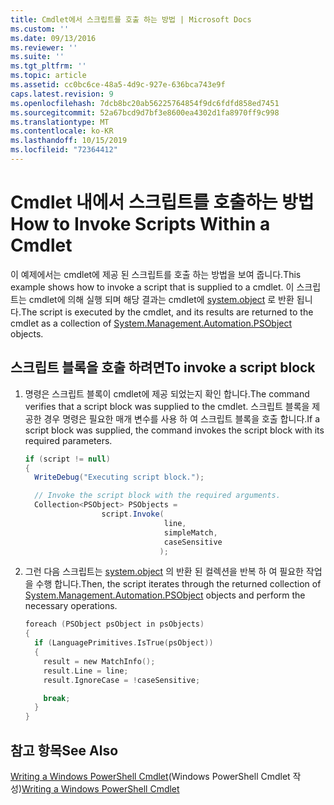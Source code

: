```yaml
---
title: Cmdlet에서 스크립트를 호출 하는 방법 | Microsoft Docs
ms.custom: ''
ms.date: 09/13/2016
ms.reviewer: ''
ms.suite: ''
ms.tgt_pltfrm: ''
ms.topic: article
ms.assetid: cc0bc6ce-48a5-4d9c-927e-636bca743e9f
caps.latest.revision: 9
ms.openlocfilehash: 7dcb8bc20ab56225764854f9dc6fdfd858ed7451
ms.sourcegitcommit: 52a67bcd9d7bf3e8600ea4302d1fa8970ff9c998
ms.translationtype: MT
ms.contentlocale: ko-KR
ms.lasthandoff: 10/15/2019
ms.locfileid: "72364412"
---
```

# <a name="how-to-invoke-scripts-within-a-cmdlet"></a><span data-ttu-id="29978-102">Cmdlet 내에서 스크립트를 호출하는 방법</span><span class="sxs-lookup"><span data-stu-id="29978-102">How to Invoke Scripts Within a Cmdlet</span></span>

<span data-ttu-id="29978-103">이 예제에서는 cmdlet에 제공 된 스크립트를 호출 하는 방법을 보여 줍니다.</span><span class="sxs-lookup"><span data-stu-id="29978-103">This example shows how to invoke a script that is supplied to a cmdlet.</span></span> <span data-ttu-id="29978-104">이 스크립트는 cmdlet에 의해 실행 되며 해당 결과는 cmdlet에 [system.object](/dotnet/api/System.Management.Automation.PSObject) 로 반환 됩니다.</span><span class="sxs-lookup"><span data-stu-id="29978-104">The script is executed by the cmdlet, and its results are returned to the cmdlet as a collection of [System.Management.Automation.PSObject](/dotnet/api/System.Management.Automation.PSObject) objects.</span></span>

## <a name="to-invoke-a-script-block"></a><span data-ttu-id="29978-105">스크립트 블록을 호출 하려면</span><span class="sxs-lookup"><span data-stu-id="29978-105">To invoke a script block</span></span>

1. <span data-ttu-id="29978-106">명령은 스크립트 블록이 cmdlet에 제공 되었는지 확인 합니다.</span><span class="sxs-lookup"><span data-stu-id="29978-106">The command verifies that a script block was supplied to the cmdlet.</span></span> <span data-ttu-id="29978-107">스크립트 블록을 제공한 경우 명령은 필요한 매개 변수를 사용 하 여 스크립트 블록을 호출 합니다.</span><span class="sxs-lookup"><span data-stu-id="29978-107">If a script block was supplied, the command invokes the script block with its required parameters.</span></span>

    ```csharp
    if (script != null)
    {
      WriteDebug("Executing script block.");

      // Invoke the script block with the required arguments.
      Collection<PSObject> PSObjects =
                     script.Invoke(
                                   line,
                                   simpleMatch,
                                   caseSensitive
                                  );
    ```

2. <span data-ttu-id="29978-108">그런 다음 스크립트는 [system.object](/dotnet/api/System.Management.Automation.PSObject) 의 반환 된 컬렉션을 반복 하 여 필요한 작업을 수행 합니다.</span><span class="sxs-lookup"><span data-stu-id="29978-108">Then, the script iterates through the returned collection of [System.Management.Automation.PSObject](/dotnet/api/System.Management.Automation.PSObject) objects and perform the necessary operations.</span></span>

    ```c
    foreach (PSObject psObject in psObjects)
    {
      if (LanguagePrimitives.IsTrue(psObject))
      {
        result = new MatchInfo();
        result.Line = line;
        result.IgnoreCase = !caseSensitive;

        break;
      }
    }

    ```

## <a name="see-also"></a><span data-ttu-id="29978-109">참고 항목</span><span class="sxs-lookup"><span data-stu-id="29978-109">See Also</span></span>

<span data-ttu-id="29978-110">[Writing a Windows PowerShell Cmdlet](./writing-a-windows-powershell-cmdlet.md)(Windows PowerShell Cmdlet 작성)</span><span class="sxs-lookup"><span data-stu-id="29978-110">[Writing a Windows PowerShell Cmdlet](./writing-a-windows-powershell-cmdlet.md)</span></span>
